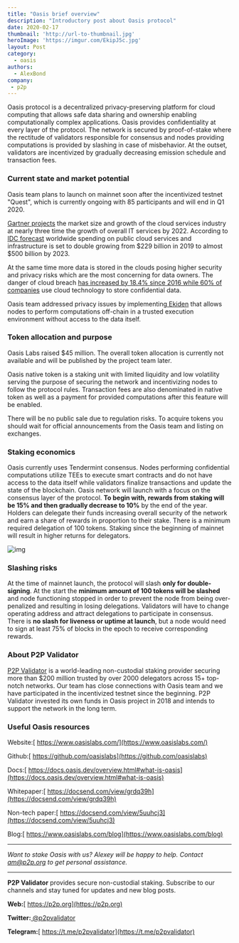 ```yaml
---
title: "Oasis brief overview"
description: "Introductory post about Oasis protocol"
date: 2020-02-17
thumbnail: 'http://url-to-thumbnail.jpg'
heroImage: 'https://imgur.com/EkipJ5c.jpg'
layout: Post
category:
  - oasis
authors:
  - AlexBond
company:
 - p2p
---
```


Oasis protocol is a decentralized privacy-preserving platform for cloud computing that allows safe data sharing and ownership enabling computationally complex applications. Oasis provides confidentiality at every layer of the protocol. The network is secured by proof-of-stake where the rectitude of validators responsible for consensus and nodes providing computations is provided by slashing in case of misbehavior. At the outset, validators are incentivized by gradually decreasing emission schedule and transaction fees.

### Current state and market potential

Oasis team plans to launch on mainnet soon after the incentivized testnet "Quest", which is currently ongoing with 85 participants and will end in Q1 2020.

[Gartner projects](https://www.gartner.com/en/newsroom/press-releases/2019-04-02-gartner-forecasts-worldwide-public-cloud-revenue-to-g) the market size and growth of the cloud services industry at nearly three time the growth of overall IT services by 2022. According to [IDC forecast](https://www.idc.com/getdoc.jsp?containerId=prUS45340719) worldwide spending on public cloud services and infrastructure is set to double growing from $229 billion in 2019 to almost $500 billion by 2023.

At the same time more data is stored in the clouds posing higher security and privacy risks which are the most concerning for data owners. The danger of cloud breach [has increased by 18.4% since 2016 while 60% of companies](https://leftronic.com/cloud-computing-statistics/) use cloud technology to store confidential data.

Oasis team addressed privacy issues by implementing[ Ekiden](https://docsend.com/view/3aznduk) that allows nodes to perform computations off-chain in a trusted execution environment without access to the data itself.

### Token allocation and purpose

Oasis Labs raised $45 million. The overall token allocation is currently not available and will be published by the project team later.

Oasis native token is a staking unit with limited liquidity and low volatility serving the purpose of securing the network and incentivizing nodes to follow the protocol rules. Transaction fees are also denominated in native token as well as a payment for provided computations after this feature will be enabled.

There will be no public sale due to regulation risks. To acquire tokens you should wait for official announcements from the Oasis team and listing on exchanges.

### Staking economics

Oasis currently uses Tendermint consensus. Nodes performing confidential computations utilize TEEs to execute smart contracts and do not have access to the data itself while validators finalize transactions and update the state of the blockchain. Oasis network will launch with a focus on the consensus layer of the protocol. **To begin with, rewards from staking will be 15% and then gradually decrease to 10%** by the end of the year. Holders can delegate their funds increasing overall security of the network and earn a share of rewards in proportion to their stake. There is a minimum required delegation of 100 tokens. Staking since the beginning of mainnet will result in higher returns for delegators.

![img](https://lh4.googleusercontent.com/K1YSibXURi2RlvvQmIIkNEES3rG1YAHtlFaAheEW0MnY3TDWNqUy9LLO7zSCmuQzG_UB-eYFWs-S58-mg4SC3SLKuUQPlLKqJia9daPYaUJAhl3jOdpY1EBITX4Mhs9LSY_hnwfx)

### Slashing risks

At the time of mainnet launch, the protocol will slash **only for double-signing**. At the start the **minimum amount of 100 tokens will be slashed** and node functioning stopped in order to prevent the node from being over-penalized and resulting in losing delegations. Validators will have to change operating address and attract delegations to participate in consensus. There is **no slash for liveness or uptime at launch**, but a node would need to sign at least 75% of blocks in the epoch to receive corresponding rewards.

### About P2P Validator

[P2P Validator](https://p2p.org) is a world-leading non-custodial staking provider securing more than $200 million trusted by over 2000 delegators across 15+ top-notch networks. Our team has close connections with Oasis team and we have participated in the incentivized testnet since the beginning. P2P Validator invested its own funds in Oasis project in 2018 and intends to support the network in the long term.

### Useful Oasis resources

Website:[ https://www.oasislabs.com/](https://www.oasislabs.com/)

Github:[ https://github.com/oasislabs](https://github.com/oasislabs)

Docs:[ https://docs.oasis.dev/overview.html#what-is-oasis](https://docs.oasis.dev/overview.html#what-is-oasis)

Whitepaper:[ https://docsend.com/view/grdq39h](https://docsend.com/view/grdq39h)

Non-tech paper:[ https://docsend.com/view/5uuhcj3](https://docsend.com/view/5uuhcj3)

Blog:[ https://www.oasislabs.com/blog](https://www.oasislabs.com/blog)

------

*Want to stake Oasis with us? Alexey will be happy to help. Contact* *am@p2p.org* *to get personal assistance.*

------

**P2P Validator** provides secure non-custodial staking. Subscribe to our channels and stay tuned for updates and new blog posts.

**Web:**[ https://p2p.org](https://p2p.org)

**Twitter:**[ @p2pvalidator](https://twitter.com/p2pvalidator)

**Telegram:**[ https://t.me/p2pvalidator](https://t.me/p2pvalidator)
